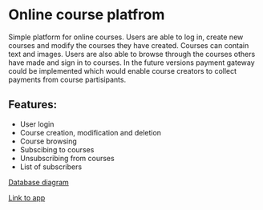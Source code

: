 # Online course platfrom

Simple platform for online courses. Users are able to log in, create new courses and modify the courses they have created. Courses can contain text and images. Users are also able to browse through the courses others have made and sign in to courses. In the future versions payment gateway could be implemented which would enable course creators to collect payments from course partisipants.

## Features:

* User login
* Course creation, modification and deletion
* Course browsing
* Subscibing to courses
* Unsubscribing from courses
* List of subscribers

[Database diagram](https://github.com/Aleksipa/online_course_platfrom/blob/master/documentation/Screenshot%202020-03-17%20at%2018.58.02.png)


[Link to app](https://online-course-platform.herokuapp.com/)